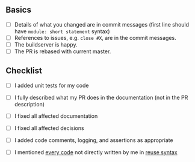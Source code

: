 <!--
Check relevant points but **please do not remove entries**.
-->

## Basics

<!--
These points need to be fulfilled for every PR.
-->

- [ ] Details of what you changed are in commit messages
      (first line should have `module: short statement` syntax)
- [ ] References to issues, e.g. `close #X`, are in the commit messages.
- [ ] The buildserver is happy.
- [ ] The PR is rebased with current master.

<!--
If you have any troubles fulfilling these criteria, please write
about the trouble as comment in the PR. We will help you,
but we cannot accept PRs that do not fulfill the basics.
-->

## Checklist

<!--
For docu fixes, spell checking, and similar none of these points below
need to be checked.
-->

- [ ] I added unit tests for my code
- [ ] I fully described what my PR does in the documentation
      (not in the PR description)
- [ ] I fixed all affected documentation
- [ ] I fixed all affected decisions
- [ ] I added code comments, logging, and assertions as appropriate
- [ ] I mentioned [every code](/.reuse/dep5) not directly written by me in [reuse syntax](https://reuse.software/)


